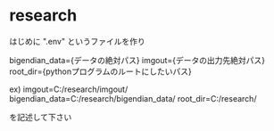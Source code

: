 # research
はじめに ".env" というファイルを作り

bigendian_data={データの絶対パス}
imgout={データの出力先絶対パス}
root_dir={pythonプログラムのルートにしたいパス}

ex)
imgout=C:/research/imgout/
bigendian_data=C:/research/bigendian_data/
root_dir=C:/research/

を記述して下さい

